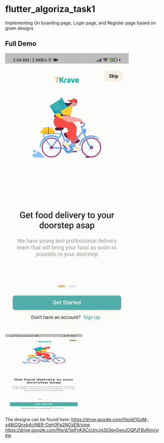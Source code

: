 # flutter_algoriza_task1

Implementing On boarding page, Login page, and Register page based on given designs

## Full Demo
![Full Demo](https://github.com/alieldab3/flutter_algoriza_task1/blob/main/demo.gif)

<img src="https://github.com/alieldab3/flutter_algoriza_task1/blob/main/demo.gif" width="250" height="250"/>



The designs can be found here:
https://drive.google.com/file/d/1GxM-x48tOQnxb4cjNER-DqH3Fp2NOzE8/view
https://drive.google.com/file/d/1qIFnKACcUnrJg303eyGenJOQPJFByRim/view
